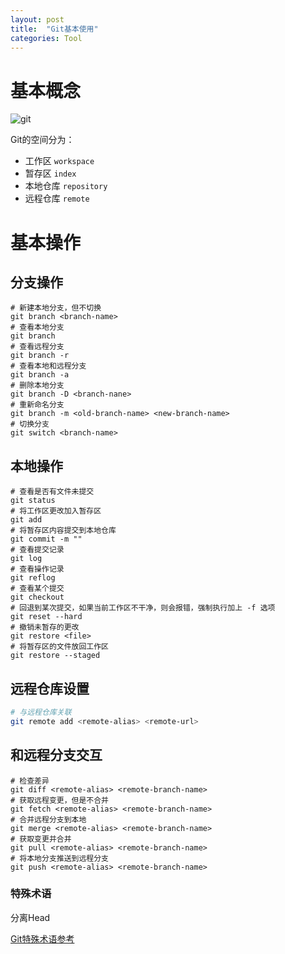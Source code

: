 ```yaml
---
layout: post
title:  "Git基本使用"
categories: Tool
---
```


# 基本概念

![git]({{site.url}}/pic/Git基本使用.awebp)

Git的空间分为：

- 工作区 `workspace`
- 暂存区 `index`
- 本地仓库 `repository`
- 远程仓库 `remote`

# 基本操作

## 分支操作

```shell
# 新建本地分支，但不切换
git branch <branch-name> 
# 查看本地分支
git branch
# 查看远程分支
git branch -r
# 查看本地和远程分支
git branch -a
# 删除本地分支
git branch -D <branch-nane>
# 重新命名分支
git branch -m <old-branch-name> <new-branch-name>
# 切换分支
git switch <branch-name>
```

## 本地操作

```shell
# 查看是否有文件未提交
git status
# 将工作区更改加入暂存区
git add
# 将暂存区内容提交到本地仓库
git commit -m ""
# 查看提交记录
git log
# 查看操作记录
git reflog
# 查看某个提交
git checkout
# 回退到某次提交，如果当前工作区不干净，则会报错，强制执行加上 -f 选项
git reset --hard 
# 撤销未暂存的更改
git restore <file>
# 将暂存区的文件放回工作区
git restore --staged
```

## 远程仓库设置

```bash
# 与远程仓库关联
git remote add <remote-alias> <remote-url>
```

## 和远程分支交互

```shell
# 检查差异
git diff <remote-alias> <remote-branch-name>
# 获取远程变更，但是不合并
git fetch <remote-alias> <remote-branch-name>
# 合并远程分支到本地
git merge <remote-alias> <remote-branch-name>
# 获取变更并合并
git pull <remote-alias> <remote-branch-name>
# 将本地分支推送到远程分支
git push <remote-alias> <remote-branch-name>
```

### 特殊术语

分离Head

[Git特殊术语参考](https://linux.cn/article-16451-1.html)
